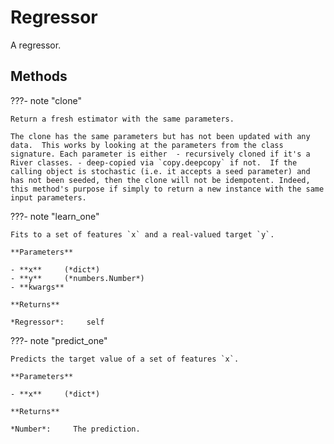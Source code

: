 # Regressor

A regressor.






## Methods

???- note "clone"

    Return a fresh estimator with the same parameters.

    The clone has the same parameters but has not been updated with any data.  This works by looking at the parameters from the class signature. Each parameter is either  - recursively cloned if it's a River classes. - deep-copied via `copy.deepcopy` if not.  If the calling object is stochastic (i.e. it accepts a seed parameter) and has not been seeded, then the clone will not be idempotent. Indeed, this method's purpose if simply to return a new instance with the same input parameters.

    
???- note "learn_one"

    Fits to a set of features `x` and a real-valued target `y`.

    **Parameters**

    - **x**     (*dict*)    
    - **y**     (*numbers.Number*)    
    - **kwargs**    
    
    **Returns**

    *Regressor*:     self
    
???- note "predict_one"

    Predicts the target value of a set of features `x`.

    **Parameters**

    - **x**     (*dict*)    
    
    **Returns**

    *Number*:     The prediction.
    
